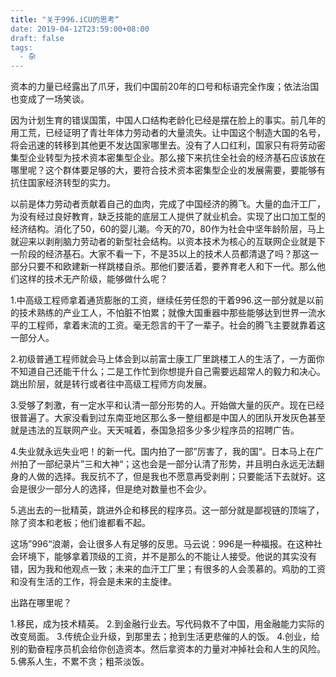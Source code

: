 ```yaml
---
title: "关于996.iCU的思考“
date: 2019-04-12T23:59:00+08:00
draft: false
tags: 
  - 杂
---
```


资本的力量已经露出了爪牙，我们中国前20年的口号和标语完全作废；依法治国也变成了一场笑谈。

因为计划生育的错误国策，中国人口结构老龄化已经是摆在脸上的事实。前几年的用工荒，已经证明了青壮年体力劳动者的大量流失。让中国这个制造大国的名号，将会迅速的转移到其他更不发达国家哪里去。没有了人口红利，国家只有将劳动密集型企业转型为技术资本密集型企业。那么接下来抗住全社会的经济基石应该放在哪里呢？这个群体要足够的大，要符合技术资本密集型企业的发展需要，要能够有抗住国家经济转型的实力。

以前是体力劳动者贡献着自己的血肉，完成了中国经济的腾飞。大量的血汗工厂，为没有经过良好教育，缺乏技能的底层工人提供了就业机会。实现了出口加工型的经济结构。消化了50，60的婴儿潮。今天的70，80作为社会中坚年龄阶层，马上就迎来以剥削脑力劳动者的新型社会结构。以资本技术为核心的互联网企业就是下一阶段的经济基石。大家不看一下，不是35以上的技术人员都清退了吗？那这一部分只要不和欧建新一样跳楼自杀。那他们要活着，要养育老人和下一代。那么他们这样的技术无产阶级，能够做什么呢？

1.中高级工程师拿着通货膨胀的工资，继续任劳任怨的干着996.这一部分就是以前的技术熟练的产业工人，不怕脏不怕累；就像大国重器中那些能够达到世界一流水平的工程师，拿着末流的工资。毫无怨言的干了一辈子。社会的腾飞主要就靠着这一部分人。

2.初级普通工程师就会马上体会到以前富士康工厂里跳楼工人的生活了，一方面你不知道自己还能干什么；二是工作忙到你想提升自己需要远超常人的毅力和决心。跳出阶层，就是转行或者往中高级工程师方向发展。

3.受够了刺激，有一定水平和认清一部分形势的人。开始做大量的灰产。现在已经很普遍了。大家没看到过东南亚地区那么多一整组都是中国人的团队开发灰色甚至就是违法的互联网产业。天天喊着，泰国急招多少多少程序员的招聘广告。

4.失业就永远失业吧！的新一代。国内拍了一部”厉害了，我的国“。日本马上在广州拍了一部纪录片”三和大神“；这也会是一部分认清了形势，并且明白永远无法翻身的人做的选择。我反抗不了，但是我也不愿意再受剥削；只要能活下去就好。这会是很少一部分人的选择，但是绝对数量也不会少。

5.逃出去的一批精英，跳进外企和移民的程序员。这一部分就是鄙视链的顶端了，除了资本和老板；他们谁都看不起。



这场”996“浪潮，会让很多人有足够的反思。马云说：996是一种福报。在这种社会环境下，能够拿着顶级的工资，并不是那么的不能让人接受。他说的其实没有错，因为我和他观点一致；未来的血汗工厂里；有很多的人会羡慕的。鸡肋的工资和没有生活的工作，将会是未来的主旋律。

出路在哪里呢？

1.移民，成为技术精英。
2.到金融行业去。写代码救不了中国，用金融能力实际的改变局面。
3.传统企业升级，到那里去；抢到生活更悲催的人的饭。
4.创业，给别的勤奋程序员机会给你创造资本。然后拿资本的力量对冲掉社会和人生的风险。
5.佛系人生，不累不贪；粗茶淡饭。







